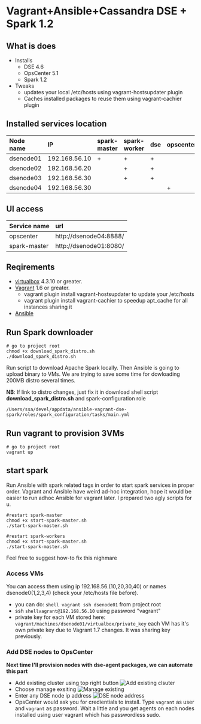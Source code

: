 # Vagrant+Ansible+Cassandra DSE + Spark 1.2

## What is does
* Installs 
    * DSE 4.6
    * OpsCenter 5.1
    * Spark 1.2
* Tweaks
    * updates your local /etc/hosts using vagrant-hostsupdater plugin
    * Caches installed packages to reuse them using vagrant-cachier plugin

## Installed services location
| Node name      | IP              |spark-master  |spark-worker  | dse  | opscenter|
|:---------------|:----------------|:-------------|:-------------|:-----|:---------|
| dsenode01      | 192.168.56.10   | +            | +            |  +   |          |
| dsenode02      | 192.168.56.20   |              | +            |  +   |          |
| dsenode03      | 192.168.56.30   |              | +            |  +   |          |
| dsenode04      | 192.168.56.30   |              |              |      | +        |

## UI access
|Service name|url|
|:-----------|:--|
|opscenter| http://dsenode04:8888/|
|spark-master| http://dsenode01:8080/|

## Reqirements
* [virtualbox](https://www.virtualbox.org/) 4.3.10 or greater.
* [Vagrant](https://www.vagrantup.com/) 1.6 or greater.
    * vagrant plugin install vagrant-hostsupdater to update your /etc/hosts
    * vagrant plugin install vagrant-cachier to speedup apt_cache for all instances sharing it
* [Ansible](http://docs.ansible.com/intro_installation.html#latest-releases-via-homebrew-mac-osx)  

## Run Spark downloader
```shell
# go to project root
chmod +x download_spark_distro.sh
./download_spark_distro.sh
```
Run script to download Apache Spark locally. Then Ansible is going to upload binary to VMs. We are trying to save some time for dowloading 200MB distro several times.

**NB**: If link to distro changes, just fix it in download shell script **download_spark_distro.sh** and spark-configuration role
```
/Users/ssa/devel/appdata/ansible-vagrant-dse-spark/roles/spark_configuration/tasks/main.yml
```

## Run vagrant to provision 3VMs
```shell
# go to project root
vagrant up
```
## start spark
Run Ansible with spark related tags in order to start spark services in proper order. Vagrant and Ansible have weird ad-hoc integration, 
hope it would be easier to run adhoc Ansible for vagrant later. I prepared two agly scripts for u.
```shell
#restart spark-master 
chmod +x start-spark-master.sh
./start-spark-master.sh

#restart spark-workers 
chmod +x start-spark-master.sh
./start-spark-master.sh
```
Feel free to suggest how-to fix this nighmare

### Access VMs
You can access them using ip 192.168.56.(10,20,30,40) or names dsenode0(1,2,3,4) (check your /etc/hosts file before).
* you can do: ```shell vagrant ssh dsenode01``` from project root
* ssh ```shellvagrant@192.168.56.10``` using password "vagrant"
* private key for each VM stored here: ```vagrant/machines/dsenode01/virtualbox/private_key``` each VM has it's own private key due to Vagrant 1.7 changes. It was sharing key previously.

### Add DSE nodes to OpsCenter
**Next time I'll provision nodes with dse-agent packages, we can automate this part**
* Add existing cluster using top right button 
![Add existing clsuter](https://github.com/seregasheypak/ansible-vagrant-dse-spark/blob/master/.wiki_resources/01_new_cluster.png)
* Choose manage exsiting
![Manage existing](https://github.com/seregasheypak/ansible-vagrant-dse-spark/blob/master/.wiki_resources/02_manage_existing.png)
* Enter any DSE node ip address
![DSE node address](https://github.com/seregasheypak/ansible-vagrant-dse-spark/blob/master/.wiki_resources/03_add_cluster.png)
* OpsCenter would ask you for credientials to install. Type ```vagrant``` as user and ```vagrant``` as password. Wait a little and you get agents on each nodes installed using user vagrant which has passwordless sudo.
